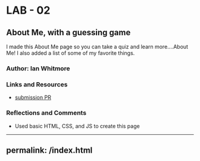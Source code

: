 # LAB - 02

## About Me, with a guessing game

I made this About Me page so you can take a quiz and learn more....About Me! I also added a list of some of my favorite things.

### Author: Ian Whitmore

### Links and Resources

* [submission PR](http://xyz.com)

### Reflections and Comments

* Used basic HTML, CSS, and JS to create this page

---
permalink: /index.html
---